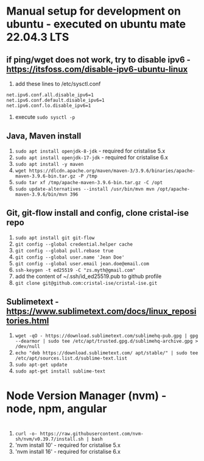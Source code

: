 # Manual setup for development on ubuntu - executed on ubuntu mate 22.04.3 LTS

## if ping/wget does not work, try to disable ipv6 - https://itsfoss.com/disable-ipv6-ubuntu-linux
1. add these lines to /etc/sysctl.conf
```
net.ipv6.conf.all.disable_ipv6=1
net.ipv6.conf.default.disable_ipv6=1
net.ipv6.conf.lo.disable_ipv6=1
```
1. execute `sudo sysctl -p`

## Java, Maven install
1. `sudo apt install openjdk-8-jdk` - required for cristalise 5.x
1. `sudo apt install openjdk-17-jdk` - required for cristalise 6.x
1. `sudo apt install -y maven`
1. `wget https://dlcdn.apache.org/maven/maven-3/3.9.6/binaries/apache-maven-3.9.6-bin.tar.gz -P /tmp`
1. `sudo tar xf /tmp/apache-maven-3.9.6-bin.tar.gz -C /opt`
1. `sudo update-alternatives --install /usr/bin/mvn mvn /opt/apache-maven-3.9.6/bin/mvn 396`

## Git, git-flow install and config, clone cristal-ise repo
1. `sudo apt install git git-flow`
1. `git config --global credential.helper cache`
1. `git config --global pull.rebase true`
1. `git config --global user.name 'Jean Doe'`
1. `git config --global user.email jean.doe@email.com`
1. `ssh-keygen -t ed25519 -C "zs.myth@gmail.com"`
1. add the content of ~/.ssh/id_ed25519.pub to github profile
1. `git clone git@github.com:cristal-ise/cristal-ise.git`

## Sublimetext - https://www.sublimetext.com/docs/linux_repositories.html
1. `wget -qO - https://download.sublimetext.com/sublimehq-pub.gpg | gpg --dearmor | sudo tee /etc/apt/trusted.gpg.d/sublimehq-archive.gpg > /dev/null`
1. `echo "deb https://download.sublimetext.com/ apt/stable/" | sudo tee /etc/apt/sources.list.d/sublime-text.list`
1. `sudo apt-get update`
1. `sudo apt-get install sublime-text`

#
# Node Version Manager (nvm) - node, npm, angular
#
1. `curl -o- https://raw.githubusercontent.com/nvm-sh/nvm/v0.39.7/install.sh | bash`
1. 'nvm install 10' - required for cristalise 5.x
1. 'nvm install 16' - required for cristalise 6.x



